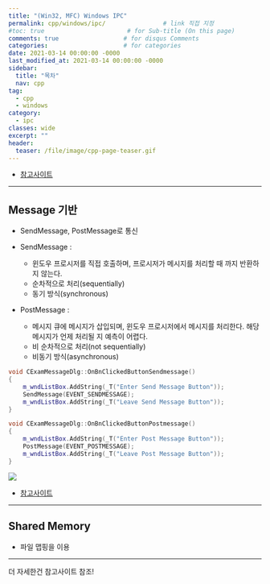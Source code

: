 ```yaml
---
title: "(Win32, MFC) Windows IPC"
permalink: cpp/windows/ipc/                # link 직접 지정
#toc: true                       # for Sub-title (On this page)
comments: true                  # for disqus Comments
categories:                     # for categories
date: 2021-03-14 00:00:00 -0000
last_modified_at: 2021-03-14 00:00:00 -0000
sidebar:
  title: "목차"
  nav: cpp
tag:
  - cpp
  - windows
category:
  - ipc
classes: wide
excerpt: ""
header:
  teaser: /file/image/cpp-page-teaser.gif
---
```


* [참고사이트](http://dolphin.ivyro.net/file/windows_api/windows_ipc.html)

---

## Message 기반

* SendMessage, PostMessage로 통신

* SendMessage :
    * 윈도우 프로시저를 직접 호출하며, 프로시저가 메시지를 처리할 때 까지 반환하지 않는다.
    * 순차적으로 처리(sequentially)
    * 동기 방식(synchronous)

* PostMessage :
    * 메시지 큐에 메시지가 삽입되며, 윈도우 프로시저에서 메시지를 처리한다. 해당 메시지가 언제 처리될 지 예측이 어렵다.
    * 비 순차적으로 처리(not sequentially)
    * 비동기 방식(asynchronous) 

```cpp
void CExamMessageDlg::OnBnClickedButtonSendmessage()
{
	m_wndListBox.AddString(_T("Enter Send Message Button"));
	SendMessage(EVENT_SENDMESSAGE);
	m_wndListBox.AddString(_T("Leave Send Message Button"));
}
```

```cpp
void CExamMessageDlg::OnBnClickedButtonPostmessage()
{
	m_wndListBox.AddString(_T("Enter Post Message Button"));
	PostMessage(EVENT_POSTMESSAGE);
	m_wndListBox.AddString(_T("Leave Post Message Button"));
}
```

![](/file/image/cpp-windows-ipc-1.png)


* [참고사이트](https://luckygg.tistory.com/174)

---

## Shared Memory

* 파일 맵핑을 이용

---

더 자세한건 참고사이트 참조!